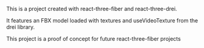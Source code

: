 This is a project created with react-three-fiber and react-three-drei. 

It features an FBX model loaded with textures and useVideoTexture from the drei library. 

This project is a proof of concept for future react-three-fiber projects
